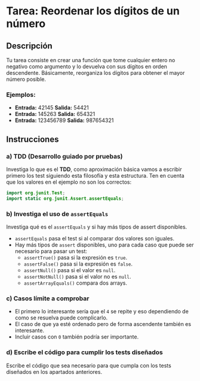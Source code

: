 
# Tarea: Reordenar los dígitos de un número

## Descripción
Tu tarea consiste en crear una función que tome cualquier entero no negativo como argumento y lo devuelva con sus dígitos en orden descendente. Básicamente, reorganiza los dígitos para obtener el mayor número posible.

### Ejemplos:
- **Entrada:** 42145  **Salida:** 54421
- **Entrada:** 145263 **Salida:** 654321
- **Entrada:** 123456789 **Salida:** 987654321

## Instrucciones

### a) TDD (Desarrollo guiado por pruebas)

Investiga lo que es el **TDD**, como aproximación básica vamos a escribir primero los test siguiendo esta filosofía y esta estructura. Ten en cuenta que los valores en el ejemplo no son los correctos:

```java
import org.junit.Test;
import static org.junit.Assert.assertEquals;
```

### b) Investiga el uso de `assertEquals`

Investiga qué es el `assertEquals` y si hay más tipos de assert disponibles.

- `assertEquals` pasa el test si al comparar dos valores son iguales.
- Hay más tipos de `assert` disponibles, uno para cada caso que puede ser necesario para pasar un test:
    - `assertTrue()` pasa si la expresión es `true`.
    - `assertFalse()` pasa si la expresión es `false`.
    - `assertNull()` pasa si el valor es `null`.
    - `assertNotNull()` pasa si el valor no es `null`.
    - `assertArrayEquals()` compara dos arrays.

### c) Casos límite a comprobar

- El primero lo interesante sería que el `4` se repite y eso dependiendo de como se resuelva puede complicarlo.
- El caso de que ya esté ordenado pero de forma ascendente también es interesante.
- Incluir casos con `0` también podría ser importante.

### d) Escribe el código para cumplir los tests diseñados

Escribe el código que sea necesario para que cumpla con los tests diseñados en los apartados anteriores.
